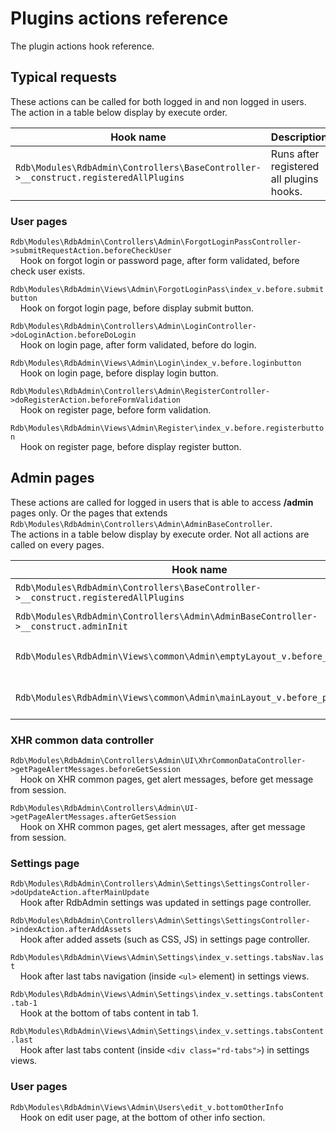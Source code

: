 # Plugins actions reference

The plugin actions hook reference.

## Typical requests
These actions can be called for both logged in and non logged in users.  
The action in a table below display by execute order.

| Hook name | Description |
|--------------|---------------|
| `Rdb\Modules\RdbAdmin\Controllers\BaseController->__construct.registeredAllPlugins` | Runs after registered all plugins hooks. |

### User pages

`Rdb\Modules\RdbAdmin\Controllers\Admin\ForgotLoginPassController->submitRequestAction.beforeCheckUser`  
&nbsp; &nbsp; Hook on forgot login or password page, after form validated, before check user exists.

`Rdb\Modules\RdbAdmin\Views\Admin\ForgotLoginPass\index_v.before.submitbutton`  
&nbsp; &nbsp; Hook on forgot login page, before display submit button.

`Rdb\Modules\RdbAdmin\Controllers\Admin\LoginController->doLoginAction.beforeDoLogin`  
&nbsp; &nbsp; Hook on login page, after form validated, before do login.

`Rdb\Modules\RdbAdmin\Views\Admin\Login\index_v.before.loginbutton`  
&nbsp; &nbsp; Hook on login page, before display login button.

`Rdb\Modules\RdbAdmin\Controllers\Admin\RegisterController->doRegisterAction.beforeFormValidation`  
&nbsp; &nbsp; Hook on register page, before form validation.

`Rdb\Modules\RdbAdmin\Views\Admin\Register\index_v.before.registerbutton`  
&nbsp; &nbsp; Hook on register page, before display register button.

## Admin pages
These actions are called for logged in users that is able to access **/admin** pages only. Or the pages that extends `Rdb\Modules\RdbAdmin\Controllers\Admin\AdminBaseController`.  
The actions in a table below display by execute order. Not all actions are called on every pages.

| Hook name | Description |
|--------------|---------------|
| `Rdb\Modules\RdbAdmin\Controllers\BaseController->__construct.registeredAllPlugins` | Runs after registered all plugins hooks. |
| `Rdb\Modules\RdbAdmin\Controllers\Admin\AdminBaseController->__construct.adminInit` | Runs at beginning of `AdminBaseController`. |
| `Rdb\Modules\RdbAdmin\Views\common\Admin\emptyLayout_v.before_pageContent` | Hook on empty page layout, before render `$pageContent`. | 
| `Rdb\Modules\RdbAdmin\Views\common\Admin\mainLayout_v.before_pageContent` | Hook on main page layout, before render `$pageContent`. |

### XHR common data controller
`Rdb\Modules\RdbAdmin\Controllers\Admin\UI\XhrCommonDataController->getPageAlertMessages.beforeGetSession`  
&nbsp; &nbsp; Hook on XHR common pages, get alert messages, before get message from session.

`Rdb\Modules\RdbAdmin\Controllers\Admin\UI->getPageAlertMessages.afterGetSession`  
&nbsp; &nbsp; Hook on XHR common pages, get alert messages, after get message from session.

### Settings page

`Rdb\Modules\RdbAdmin\Controllers\Admin\Settings\SettingsController->doUpdateAction.afterMainUpdate`  
&nbsp; &nbsp; Hook after RdbAdmin settings was updated in settings page controller.

`Rdb\Modules\RdbAdmin\Controllers\Admin\Settings\SettingsController->indexAction.afterAddAssets`  
&nbsp; &nbsp; Hook after added assets (such as CSS, JS) in settings page controller.

`Rdb\Modules\RdbAdmin\Views\Admin\Settings\index_v.settings.tabsNav.last`  
&nbsp; &nbsp; Hook after last tabs navigation (inside `<ul>` element) in settings views.

`Rdb\Modules\RdbAdmin\Views\Admin\Settings\index_v.settings.tabsContent.tab-1`  
&nbsp; &nbsp; Hook at the bottom of tabs content in tab 1.

`Rdb\Modules\RdbAdmin\Views\Admin\Settings\index_v.settings.tabsContent.last`  
&nbsp; &nbsp; Hook after last tabs content (inside `<div class="rd-tabs">`) in settings views.

### User pages

`Rdb\Modules\RdbAdmin\Views\Admin\Users\edit_v.bottomOtherInfo`  
&nbsp; &nbsp; Hook on edit user page, at the bottom of other info section.